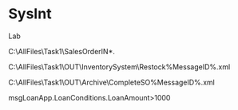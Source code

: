 # SysInt
Lab


C:\AllFiles\Task1\SalesOrderIN\*.


 C:\AllFiles\Task1\OUT\InventorySystem\Restock%MessageID%.xml




 C:\AllFiles\Task1\OUT\Archive\CompleteSO%MessageID%.xml


 msgLoanApp.LoanConditions.LoanAmount>1000
